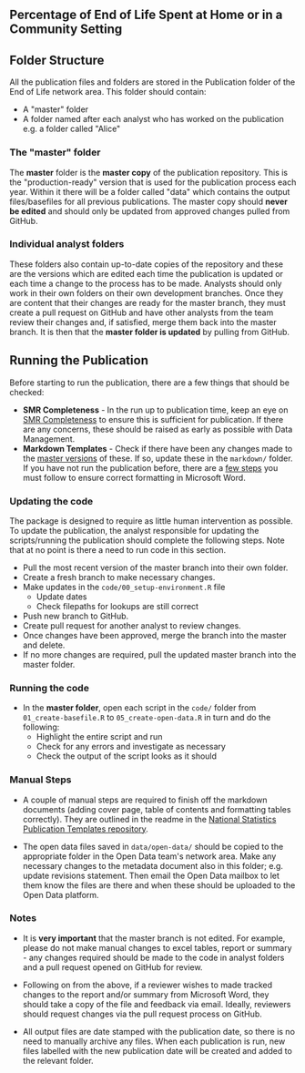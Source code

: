 ## Percentage of End of Life Spent at Home or in a Community Setting

## Folder Structure

All the publication files and folders are stored in the Publication folder of the End of Life network area. This folder should contain:
* A "master" folder
* A folder named after each analyst who has worked on the publication e.g. a folder called "Alice"

### The "master" folder

The **master** folder is the **master copy** of the publication repository. This is the "production-ready" version that is used for the publication process each year. Within it there will be a folder called "data" which contains the output files/basefiles for all previous publications. The master copy should **never be edited** and should only be updated from approved changes pulled from GitHub.

### Individual analyst folders

These folders also contain up-to-date copies of the repository and these are the versions which are edited each time the publication is updated or each time a change to the process has to be made. Analysts should only work in their own folders on their own development branches. Once they are content that their changes are ready for the master branch, they must create a pull request on GitHub and have other analysts from the team review their changes and, if satisfied, merge them back into the master branch. It is then that the **master folder is updated** by pulling from GitHub.

## Running the Publication

Before starting to run the publication, there are a few things that should be checked:
* **SMR Completeness** - In the run up to publication time, keep an eye on [SMR Completeness](https://www.isdscotland.org/products-and-Services/Data-Support-and-Monitoring/SMR-Completeness/) to ensure this is sufficient for publication. If there are any concerns, these should be raised as early as possible with Data Management.
* **Markdown Templates** - Check if there have been any changes made to the [master versions](https://github.com/NHS-NSS-transforming-publications/National-Stats-Template) of these. If so, update these in the `markdown/` folder. If you have not run the publication before, there are a [few steps](https://github.com/NHS-NSS-transforming-publications/National-Stats-Template) you must follow to ensure correct formatting in Microsoft Word.

### Updating the code

The package is designed to require as little human intervention as possible. To update the publication, the analyst responsible for updating the scripts/running the publication should complete the following steps. Note that at no point is there a need to run code in this section.

* Pull the most recent version of the master branch into their own folder.
* Create a fresh branch to make necessary changes.
* Make updates in the `code/00_setup-environment.R` file
    * Update dates
    * Check filepaths for lookups are still correct
* Push new branch to GitHub.
* Create pull request for another analyst to review changes.
* Once changes have been approved, merge the branch into the master and delete.
* If no more changes are required, pull the updated master branch into the master folder.

### Running the code

* In the **master folder**, open each script in the `code/` folder from `01_create-basefile.R` to `05_create-open-data.R` in turn and do the following:
    * Highlight the entire script and run
    * Check for any errors and investigate as necessary
    * Check the output of the script looks as it should

### Manual Steps

* A couple of manual steps are required to finish off the markdown documents (adding cover page, table of contents and formatting tables correctly). They are outlined in the readme in the [National Statistics Publication Templates repository](https://github.com/NHS-NSS-transforming-publications/National-Stats-Template).

* The open data files saved in `data/open-data/` should be copied to the appropriate folder in the Open Data team's network area. Make any necessary changes to the metadata document also in this folder; e.g. update revisions statement. Then email the Open Data mailbox to let them know the files are there and when these should be uploaded to the Open Data platform.

### Notes

* It is **very important** that the master branch is not edited. For example, please do not make manual changes to excel tables, report or summary - any changes required should be made to the code in analyst folders and a pull request opened on GitHub for review.

* Following on from the above, if a reviewer wishes to made tracked changes to the report and/or summary from Microsoft Word, they should take a copy of the file and feedback via email. Ideally, reviewers should request changes via the pull request process on GitHub.

* All output files are date stamped with the publication date, so there is no need to manually archive any files. When each publication is run, new files labelled with the new publication date will be created and added to the relevant folder.
